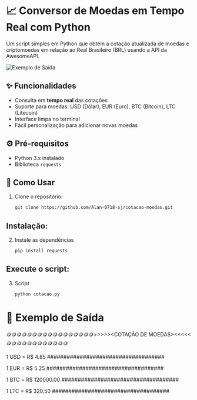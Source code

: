 # 📈 Conversor de Moedas em Tempo Real com Python

Um script simples em Python que obtém a cotação atualizada de moedas e criptomoedas em relação ao Real Brasileiro (BRL) usando a API da AwesomeAPI.

![Exemplo de Saída](https://github.com/user-attachments/assets/38b607fc-639b-4475-a886-c9658bacbc20)

## ✨ Funcionalidades
- Consulta em **tempo real** das cotações
- Suporte para moedas: USD (Dólar), EUR (Euro), BTC (Bitcoin), LTC (Litecoin)
- Interface limpa no terminal
- Fácil personalização para adicionar novas moedas

## ⚙️ Pré-requisitos
- Python 3.x instalado
- Biblioteca `requests`

## 🚀 Como Usar
1. Clone o repositório:
   ```bash
   git clone https://github.com/Alan-0718-sj/cotacao-moedas.git

## Instalação:
2. Instale as dependências
   ```bash
   pip install requests
   
## Execute o script:
3. Script
   ```bash
   python cotacao.py

# 📄 Exemplo de Saída
🪙🪙🪙🪙🪙🪙🪙🪙🪙🪙🪙🪙🪙🪙🪙🪙🪙>>>>><COTAÇÃO DE MOEDAS><<<<<🪙🪙🪙🪙🪙🪙🪙🪙🪙🪙🪙🪙

 1 USD = R$ 4.85
####################################

 1 EUR = R$ 5.25
####################################

 1 BTC = R$ 120000.00
####################################

 1 LTC = R$ 320.50
####################################

   
